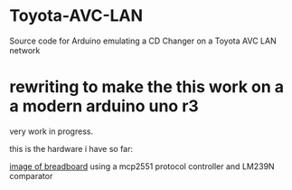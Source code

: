 # Toyota-AVC-LAN
Source code for Arduino emulating a CD Changer on a Toyota AVC LAN network

# rewriting to make the this work on a a modern arduino uno r3 

very work in progress. 

this is the hardware i have so far:

[image of breadboard](https://imgur.com/5OG4hFI)
using a mcp2551 protocol controller and LM239N comparator 
